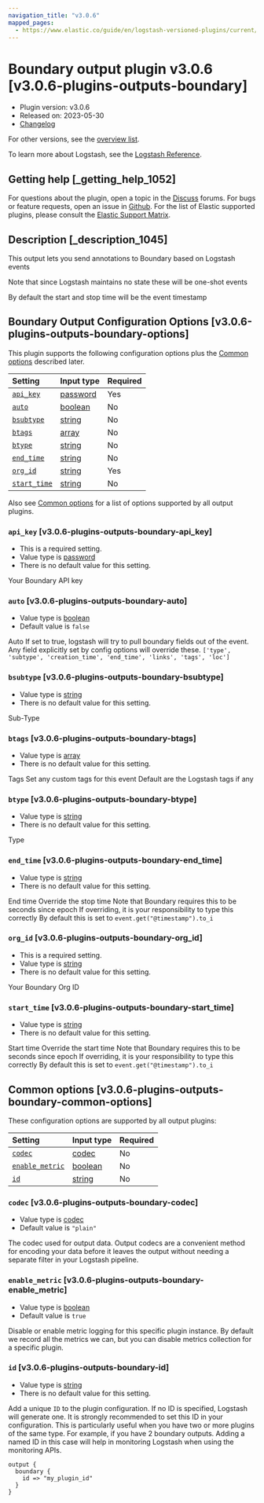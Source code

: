 ```yaml
---
navigation_title: "v3.0.6"
mapped_pages:
  - https://www.elastic.co/guide/en/logstash-versioned-plugins/current/v3.0.6-plugins-outputs-boundary.html
---
```


# Boundary output plugin v3.0.6 [v3.0.6-plugins-outputs-boundary]

* Plugin version: v3.0.6
* Released on: 2023-05-30
* [Changelog](https://github.com/logstash-plugins/logstash-output-boundary/blob/v3.0.6/CHANGELOG.md)

For other versions, see the [overview list](output-boundary-index.md).

To learn more about Logstash, see the [Logstash Reference](https://www.elastic.co/guide/en/logstash/current/index.html).

## Getting help [_getting_help_1052]

For questions about the plugin, open a topic in the [Discuss](http://discuss.elastic.co) forums. For bugs or feature requests, open an issue in [Github](https://github.com/logstash-plugins/logstash-output-boundary). For the list of Elastic supported plugins, please consult the [Elastic Support Matrix](https://www.elastic.co/support/matrix#matrix_logstash_plugins).

## Description [_description_1045]

This output lets you send annotations to Boundary based on Logstash events

Note that since Logstash maintains no state these will be one-shot events

By default the start and stop time will be the event timestamp

## Boundary Output Configuration Options [v3.0.6-plugins-outputs-boundary-options]

This plugin supports the following configuration options plus the [Common options](v3-0-6-plugins-outputs-boundary.md#v3.0.6-plugins-outputs-boundary-common-options) described later.

| Setting | Input type | Required |
| :- | :- | :- |
| [`api_key`](v3-0-6-plugins-outputs-boundary.md#v3.0.6-plugins-outputs-boundary-api_key) | [password](/lsr/value-types.md#password) | Yes |
| [`auto`](v3-0-6-plugins-outputs-boundary.md#v3.0.6-plugins-outputs-boundary-auto) | [boolean](/lsr/value-types.md#boolean) | No |
| [`bsubtype`](v3-0-6-plugins-outputs-boundary.md#v3.0.6-plugins-outputs-boundary-bsubtype) | [string](/lsr/value-types.md#string) | No |
| [`btags`](v3-0-6-plugins-outputs-boundary.md#v3.0.6-plugins-outputs-boundary-btags) | [array](/lsr/value-types.md#array) | No |
| [`btype`](v3-0-6-plugins-outputs-boundary.md#v3.0.6-plugins-outputs-boundary-btype) | [string](/lsr/value-types.md#string) | No |
| [`end_time`](v3-0-6-plugins-outputs-boundary.md#v3.0.6-plugins-outputs-boundary-end_time) | [string](/lsr/value-types.md#string) | No |
| [`org_id`](v3-0-6-plugins-outputs-boundary.md#v3.0.6-plugins-outputs-boundary-org_id) | [string](/lsr/value-types.md#string) | Yes |
| [`start_time`](v3-0-6-plugins-outputs-boundary.md#v3.0.6-plugins-outputs-boundary-start_time) | [string](/lsr/value-types.md#string) | No |

Also see [Common options](v3-0-6-plugins-outputs-boundary.md#v3.0.6-plugins-outputs-boundary-common-options) for a list of options supported by all output plugins.

### `api_key` [v3.0.6-plugins-outputs-boundary-api_key]

* This is a required setting.
* Value type is [password](/lsr/value-types.md#password)
* There is no default value for this setting.

Your Boundary API key

### `auto` [v3.0.6-plugins-outputs-boundary-auto]

* Value type is [boolean](/lsr/value-types.md#boolean)
* Default value is `false`

Auto If set to true, logstash will try to pull boundary fields out of the event. Any field explicitly set by config options will override these. `['type', 'subtype', 'creation_time', 'end_time', 'links', 'tags', 'loc']`

### `bsubtype` [v3.0.6-plugins-outputs-boundary-bsubtype]

* Value type is [string](/lsr/value-types.md#string)
* There is no default value for this setting.

Sub-Type

### `btags` [v3.0.6-plugins-outputs-boundary-btags]

* Value type is [array](/lsr/value-types.md#array)
* There is no default value for this setting.

Tags Set any custom tags for this event Default are the Logstash tags if any

### `btype` [v3.0.6-plugins-outputs-boundary-btype]

* Value type is [string](/lsr/value-types.md#string)
* There is no default value for this setting.

Type

### `end_time` [v3.0.6-plugins-outputs-boundary-end_time]

* Value type is [string](/lsr/value-types.md#string)
* There is no default value for this setting.

End time Override the stop time Note that Boundary requires this to be seconds since epoch If overriding, it is your responsibility to type this correctly By default this is set to `event.get("@timestamp").to_i`

### `org_id` [v3.0.6-plugins-outputs-boundary-org_id]

* This is a required setting.
* Value type is [string](/lsr/value-types.md#string)
* There is no default value for this setting.

Your Boundary Org ID

### `start_time` [v3.0.6-plugins-outputs-boundary-start_time]

* Value type is [string](/lsr/value-types.md#string)
* There is no default value for this setting.

Start time Override the start time Note that Boundary requires this to be seconds since epoch If overriding, it is your responsibility to type this correctly By default this is set to `event.get("@timestamp").to_i`

## Common options [v3.0.6-plugins-outputs-boundary-common-options]

These configuration options are supported by all output plugins:

| Setting | Input type | Required |
| :- | :- | :- |
| [`codec`](v3-0-6-plugins-outputs-boundary.md#v3.0.6-plugins-outputs-boundary-codec) | [codec](/lsr/value-types.md#codec) | No |
| [`enable_metric`](v3-0-6-plugins-outputs-boundary.md#v3.0.6-plugins-outputs-boundary-enable_metric) | [boolean](/lsr/value-types.md#boolean) | No |
| [`id`](v3-0-6-plugins-outputs-boundary.md#v3.0.6-plugins-outputs-boundary-id) | [string](/lsr/value-types.md#string) | No |

### `codec` [v3.0.6-plugins-outputs-boundary-codec]

* Value type is [codec](/lsr/value-types.md#codec)
* Default value is `"plain"`

The codec used for output data. Output codecs are a convenient method for encoding your data before it leaves the output without needing a separate filter in your Logstash pipeline.

### `enable_metric` [v3.0.6-plugins-outputs-boundary-enable_metric]

* Value type is [boolean](/lsr/value-types.md#boolean)
* Default value is `true`

Disable or enable metric logging for this specific plugin instance. By default we record all the metrics we can, but you can disable metrics collection for a specific plugin.

### `id` [v3.0.6-plugins-outputs-boundary-id]

* Value type is [string](/lsr/value-types.md#string)
* There is no default value for this setting.

Add a unique `ID` to the plugin configuration. If no ID is specified, Logstash will generate one. It is strongly recommended to set this ID in your configuration. This is particularly useful when you have two or more plugins of the same type. For example, if you have 2 boundary outputs. Adding a named ID in this case will help in monitoring Logstash when using the monitoring APIs.

```
output {
  boundary {
    id => "my_plugin_id"
  }
}
```
